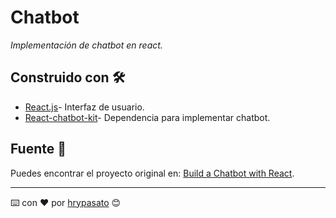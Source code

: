 # Chatbot
_Implementación de chatbot en react._

## Construido con 🛠️

* [React.js](https://es.reactjs.org/)- Interfaz de usuario.
* [React-chatbot-kit](https://fredrikoseberg.github.io/react-chatbot-kit-docs/)- Dependencia para implementar chatbot.

## Fuente 📖

Puedes encontrar el proyecto original en: [Build a Chatbot with React](https://www.freecodecamp.org/news/how-to-build-a-chatbot-with-react/).

---
⌨️ con ❤️ por [hrypasato](https://github.com/hrypasato) 😊
